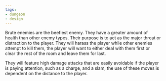 ```yaml
---
tags:
- dungeon
- design
---
```

Brute enemies are the beefiest enemy. They have a greater amount of health than other enemy types. Their purpose is to act as the major threat or distraction to the player. 
They will harass the player while other enemies attempt to kill them, the player will want to either deal with them first or clear the rest of the room and leave them for last. 

They will feature high damage attacks that are easily avoidable if the player is paying attention, such as a charge, and a slam, the use of these moves is dependent on the distance to the player.